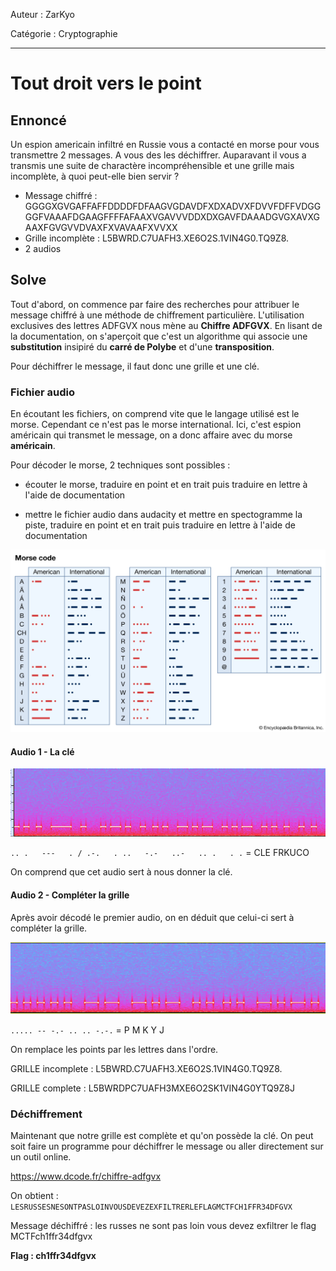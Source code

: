 Auteur : ZarKyo

Catégorie : Cryptographie

---

# Tout droit vers le point

## Ennoncé

Un espion americain infiltré en Russie vous a contacté en morse pour vous transmettre 2 messages. A vous des les déchiffrer.
Auparavant il vous a transmis une suite de charactère incompréhensible et une grille mais incomplète, à quoi peut-elle bien servir ?

- Message chiffré : GGGGXGVGAFFAFFDDDDFDFAAGVGDAVDFXDXADVXFDVVFDFFVDGGGGFVAAAFDGAAGFFFFAFAAXVGAVVVDDXDXGAVFDAAADGVGXAVXGAAXFGVGVVDVAXFXVAVAAFXVVXX
- Grille incomplète : L5BWRD.C7UAFH3.XE6O2S.1VIN4G0.TQ9Z8.
- 2 audios

## Solve

Tout d'abord, on commence par faire des recherches pour attribuer le message chiffré à une méthode de chiffrement particulière. L'utilisation exclusives des lettres ADFGVX nous mène au **Chiffre ADFGVX**. En lisant de la documentation, on s'aperçoit que c'est un algorithme qui associe une **substitution** insipiré du **carré de Polybe** et d'une **transposition**.

Pour déchiffrer le message, il faut donc une grille et une clé.

### Fichier audio

En écoutant les fichiers, on comprend vite que le langage utilisé est le morse. Cependant ce n'est pas le morse international. Ici, c'est espion américain qui transmet le message, on a donc affaire avec du morse **américain**.

Pour décoder le morse, 2 techniques sont possibles : 

- écouter le morse, traduire en point et en trait puis traduire en lettre à l'aide de documentation

- mettre le fichier audio dans audacity et mettre en spectogramme la piste, traduire en point et en trait puis traduire en lettre à l'aide de documentation

![](./morse.jpg)

#### Audio 1 - La clé

![](./audio1.png)

`.. .   ---   . / .-.   . ..   -.-   ..-   .. .   . .` = CLE FRKUCO

On comprend que cet audio sert à nous donner la clé.

#### Audio 2 - Compléter la grille

Après avoir décodé le premier audio, on en déduit que celui-ci sert à compléter la grille.

![](./audio2.png)

`..... -- -.- .. .. -.-.` = P M K Y J

On remplace les points par les lettres dans l'ordre.

GRILLE incomplete : L5BWRD.C7UAFH3.XE6O2S.1VIN4G0.TQ9Z8.

GRILLE complete : L5BWRDPC7UAFH3MXE6O2SK1VIN4G0YTQ9Z8J

### Déchiffrement

Maintenant que notre grille est complète et qu'on possède la clé. On peut soit faire un programme pour déchiffrer le message ou aller directement sur un outil online.

https://www.dcode.fr/chiffre-adfgvx

On obtient : `LESRUSSESNESONTPASLOINVOUSDEVEZEXFILTRERLEFLAGMCTFCH1FFR34DFGVX`

Message déchiffré : les russes ne sont pas loin vous devez exfiltrer le flag MCTFch1ffr34dfgvx

**Flag : ch1ffr34dfgvx**